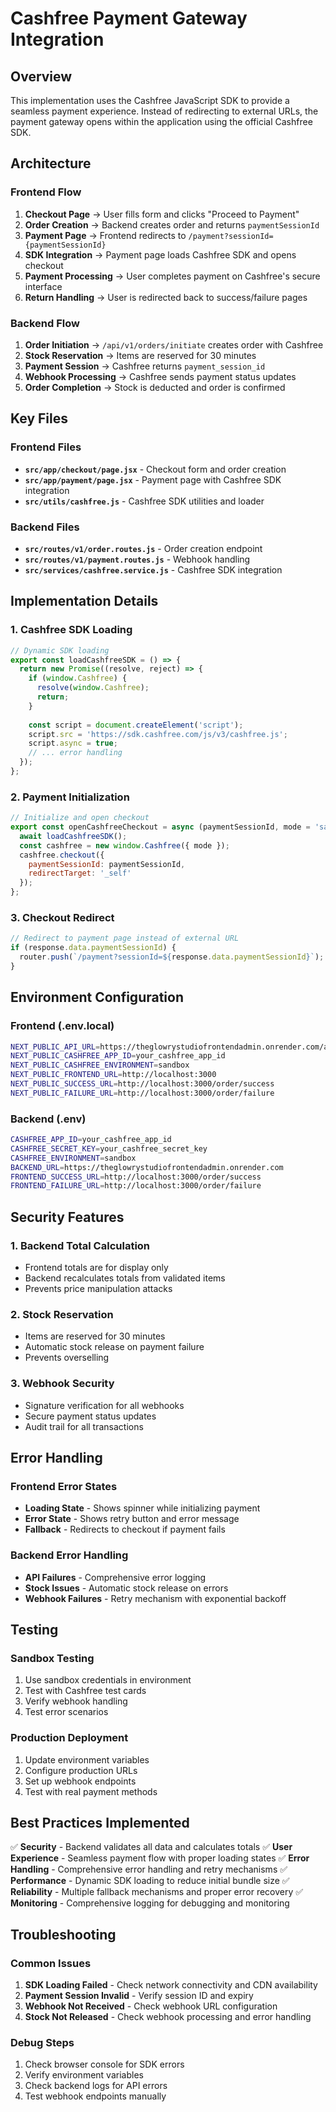 # Cashfree Payment Gateway Integration

## Overview

This implementation uses the Cashfree JavaScript SDK to provide a seamless payment experience. Instead of redirecting to external URLs, the payment gateway opens within the application using the official Cashfree SDK.

## Architecture

### Frontend Flow
1. **Checkout Page** → User fills form and clicks "Proceed to Payment"
2. **Order Creation** → Backend creates order and returns `paymentSessionId`
3. **Payment Page** → Frontend redirects to `/payment?sessionId={paymentSessionId}`
4. **SDK Integration** → Payment page loads Cashfree SDK and opens checkout
5. **Payment Processing** → User completes payment on Cashfree's secure interface
6. **Return Handling** → User is redirected back to success/failure pages

### Backend Flow
1. **Order Initiation** → `/api/v1/orders/initiate` creates order with Cashfree
2. **Stock Reservation** → Items are reserved for 30 minutes
3. **Payment Session** → Cashfree returns `payment_session_id`
4. **Webhook Processing** → Cashfree sends payment status updates
5. **Order Completion** → Stock is deducted and order is confirmed

## Key Files

### Frontend Files
- **`src/app/checkout/page.jsx`** - Checkout form and order creation
- **`src/app/payment/page.jsx`** - Payment page with Cashfree SDK integration
- **`src/utils/cashfree.js`** - Cashfree SDK utilities and loader

### Backend Files
- **`src/routes/v1/order.routes.js`** - Order creation endpoint
- **`src/routes/v1/payment.routes.js`** - Webhook handling
- **`src/services/cashfree.service.js`** - Cashfree SDK integration

## Implementation Details

### 1. Cashfree SDK Loading
```javascript
// Dynamic SDK loading
export const loadCashfreeSDK = () => {
  return new Promise((resolve, reject) => {
    if (window.Cashfree) {
      resolve(window.Cashfree);
      return;
    }
    
    const script = document.createElement('script');
    script.src = 'https://sdk.cashfree.com/js/v3/cashfree.js';
    script.async = true;
    // ... error handling
  });
};
```

### 2. Payment Initialization
```javascript
// Initialize and open checkout
export const openCashfreeCheckout = async (paymentSessionId, mode = 'sandbox') => {
  await loadCashfreeSDK();
  const cashfree = new window.Cashfree({ mode });
  cashfree.checkout({
    paymentSessionId: paymentSessionId,
    redirectTarget: '_self'
  });
};
```

### 3. Checkout Redirect
```javascript
// Redirect to payment page instead of external URL
if (response.data.paymentSessionId) {
  router.push(`/payment?sessionId=${response.data.paymentSessionId}`);
}
```

## Environment Configuration

### Frontend (.env.local)
```bash
NEXT_PUBLIC_API_URL=https://theglowrystudiofrontendadmin.onrender.com/api/v1
NEXT_PUBLIC_CASHFREE_APP_ID=your_cashfree_app_id
NEXT_PUBLIC_CASHFREE_ENVIRONMENT=sandbox
NEXT_PUBLIC_FRONTEND_URL=http://localhost:3000
NEXT_PUBLIC_SUCCESS_URL=http://localhost:3000/order/success
NEXT_PUBLIC_FAILURE_URL=http://localhost:3000/order/failure
```

### Backend (.env)
```bash
CASHFREE_APP_ID=your_cashfree_app_id
CASHFREE_SECRET_KEY=your_cashfree_secret_key
CASHFREE_ENVIRONMENT=sandbox
BACKEND_URL=https://theglowrystudiofrontendadmin.onrender.com
FRONTEND_SUCCESS_URL=http://localhost:3000/order/success
FRONTEND_FAILURE_URL=http://localhost:3000/order/failure
```

## Security Features

### 1. Backend Total Calculation
- Frontend totals are for display only
- Backend recalculates totals from validated items
- Prevents price manipulation attacks

### 2. Stock Reservation
- Items are reserved for 30 minutes
- Automatic stock release on payment failure
- Prevents overselling

### 3. Webhook Security
- Signature verification for all webhooks
- Secure payment status updates
- Audit trail for all transactions

## Error Handling

### Frontend Error States
- **Loading State** - Shows spinner while initializing payment
- **Error State** - Shows retry button and error message
- **Fallback** - Redirects to checkout if payment fails

### Backend Error Handling
- **API Failures** - Comprehensive error logging
- **Stock Issues** - Automatic stock release on errors
- **Webhook Failures** - Retry mechanism with exponential backoff

## Testing

### Sandbox Testing
1. Use sandbox credentials in environment
2. Test with Cashfree test cards
3. Verify webhook handling
4. Test error scenarios

### Production Deployment
1. Update environment variables
2. Configure production URLs
3. Set up webhook endpoints
4. Test with real payment methods

## Best Practices Implemented

✅ **Security** - Backend validates all data and calculates totals
✅ **User Experience** - Seamless payment flow with proper loading states
✅ **Error Handling** - Comprehensive error handling and retry mechanisms
✅ **Performance** - Dynamic SDK loading to reduce initial bundle size
✅ **Reliability** - Multiple fallback mechanisms and proper error recovery
✅ **Monitoring** - Comprehensive logging for debugging and monitoring

## Troubleshooting

### Common Issues
1. **SDK Loading Failed** - Check network connectivity and CDN availability
2. **Payment Session Invalid** - Verify session ID and expiry
3. **Webhook Not Received** - Check webhook URL configuration
4. **Stock Not Released** - Check webhook processing and error handling

### Debug Steps
1. Check browser console for SDK errors
2. Verify environment variables
3. Check backend logs for API errors
4. Test webhook endpoints manually
